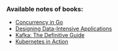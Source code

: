 ### Available notes of books:

- [Concurrency in Go](./go-concurrency/README.md)
- [Designing Data-Intensive Applications](./designing-data-intensive-apps/README.md)
- [Kafka: The Definitive Guide](./kafka-the-definitive-guide/README.md)
- [Kubernetes in Action](./k8s-in-action/README.md)